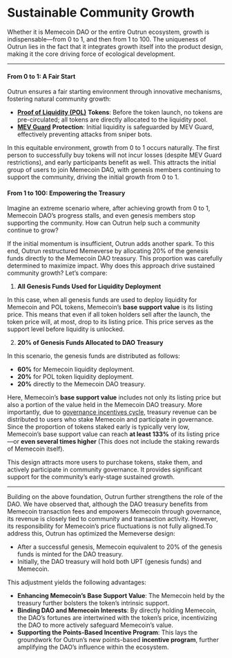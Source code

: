 # Sustainable Community Growth

Whether it is Memecoin DAO or the entire Outrun ecosystem, growth is indispensable—from 0 to 1, and then from 1 to 100. The uniqueness of Outrun lies in the fact that it integrates growth itself into the product design, making it the core driving force of ecological development.

***

#### **From 0 to 1: A Fair Start**

Outrun ensures a fair starting environment through innovative mechanisms, fostering natural community growth:

* [**Proof of Liquidity (POL)**](../../fflaunch/proof-of-liquidity-token/) **Tokens**: Before the token launch, no tokens are pre-circulated; all tokens are directly allocated to the liquidity pool.
* [**MEV Guard**](../../outswap/mev-guard/) **Protection**: Initial liquidity is safeguarded by MEV Guard, effectively preventing attacks from sniper bots.

In this equitable environment, growth from 0 to 1 occurs naturally. The first person to successfully buy tokens will not incur losses (despite MEV Guard restrictions), and early participants benefit as well. This attracts the initial group of users to join Memecoin DAO, with genesis members continuing to support the community, driving the initial growth from 0 to 1.

#### **From 1 to 100: Empowering the Treasury**

Imagine an extreme scenario where, after achieving growth from 0 to 1, Memecoin DAO’s progress stalls, and even genesis members stop supporting the community. How can Outrun help such a community continue to grow?

If the initial momentum is insufficient, Outrun adds another spark. To this end, Outrun restructured Memeverse by allocating 20% of the genesis funds directly to the Memecoin DAO treasury. This proportion was carefully determined to maximize impact. Why does this approach drive sustained community growth? Let’s compare:

1. **All Genesis Funds Used for Liquidity Deployment**

In this case, when all genesis funds are used to deploy liquidity for Memecoin and POL tokens, Memecoin’s **base support value** is its listing price. This means that even if all token holders sell after the launch, the token price will, at most, drop to its listing price. This price serves as the support level before liquidity is unlocked.

2. **20% of Genesis Funds Allocated to DAO Treasury**

In this scenario, the genesis funds are distributed as follows:

* **60%** for Memecoin liquidity deployment.
* **20%** for POL token liquidity deployment.
* **20%** directly to the Memecoin DAO treasury.

Here, Memecoin’s **base support value** includes not only its listing price but also a portion of the value held in the Memecoin DAO treasury. More importantly, due to [governance incentives cycle](memecoin-dao-governance/dao-governance-cycle-incentives.md), treasury revenue can be distributed to users who stake Memecoin and participate in governance. Since the proportion of tokens staked early is typically very low, Memecoin’s base support value can reach **at least 133%** of its listing price—or **even several times higher** (This does not include the staking rewards of Memecoin itself).

This design attracts more users to purchase tokens, stake them, and actively participate in community governance. It provides significant support for the community’s early-stage sustained growth.

***

Building on the above foundation, Outrun further strengthens the role of the DAO. We have observed that, although the DAO treasury benefits from Memecoin transaction fees and empowers Memecoin through governance, its revenue is closely tied to community and transaction activity. However, its responsibility for Memecoin’s price fluctuations is not fully aligned.To address this, Outrun has optimized the Memeverse design:

* After a successful genesis, Memecoin equivalent to 20% of the genesis funds is minted for the DAO treasury.
* Initially, the DAO treasury will hold both UPT (genesis funds) and Memecoin.

This adjustment yields the following advantages:

* **Enhancing Memecoin’s Base Support Value**: The Memecoin held by the treasury further bolsters the token’s intrinsic support.
* **Binding DAO and Memecoin Interests**: By directly holding Memecoin, the DAO’s fortunes are intertwined with the token’s price, incentivizing the DAO to more actively safeguard Memecoin’s value.
* **Supporting the Points-Based Incentive Program**: This lays the groundwork for Outrun’s new points-based **incentive program**, further amplifying the DAO’s influence within the ecosystem.
